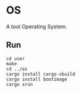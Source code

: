 # OS

A tool Operating System.

## Run
````
cd user
make
cd ../os
cargo install cargo-xbuild
cargo install bootimage
cargo xrun
````

